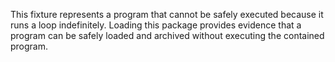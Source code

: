 This fixture represents a program that cannot be safely executed because it
runs a loop indefinitely.
Loading this package provides evidence that a program can be safely loaded and
archived without executing the contained program.
